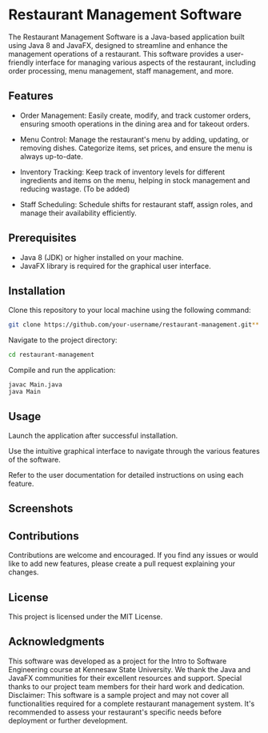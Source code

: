 # Restaurant Management Software

The Restaurant Management Software is a Java-based application built using Java 8 and JavaFX, designed to streamline and enhance the management operations of a restaurant. This software provides a user-friendly interface for managing various aspects of the restaurant, including order processing, menu management, staff management, and more.

## Features
- Order Management: Easily create, modify, and track customer orders, ensuring smooth operations in the dining area and for takeout orders.

- Menu Control: Manage the restaurant's menu by adding, updating, or removing dishes. Categorize items, set prices, and ensure the menu is always up-to-date.

- Inventory Tracking: Keep track of inventory levels for different ingredients and items on the menu, helping in stock management and reducing wastage. (To be added)

- Staff Scheduling: Schedule shifts for restaurant staff, assign roles, and manage their availability efficiently.

## Prerequisites
- Java 8 (JDK) or higher installed on your machine.
- JavaFX library is required for the graphical user interface.

## Installation
Clone this repository to your local machine using the following command:

```bash
git clone https://github.com/your-username/restaurant-management.git**
```

Navigate to the project directory:
```bash
cd restaurant-management
```

Compile and run the application:
```
javac Main.java
java Main
```

## Usage
Launch the application after successful installation.

Use the intuitive graphical interface to navigate through the various features of the software.

Refer to the user documentation for detailed instructions on using each feature.

## Screenshots

## Contributions
Contributions are welcome and encouraged. If you find any issues or would like to add new features, please create a pull request explaining your changes.

## License
This project is licensed under the MIT License.

## Acknowledgments
This software was developed as a project for the Intro to Software Engineering course at Kennesaw State University.
We thank the Java and JavaFX communities for their excellent resources and support.
Special thanks to our project team members for their hard work and dedication.
Disclaimer: This software is a sample project and may not cover all functionalities required for a complete restaurant management system. It's recommended to assess your restaurant's specific needs before deployment or further development.
